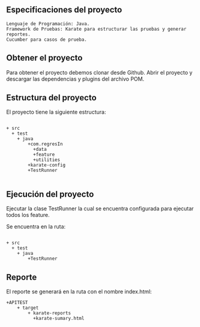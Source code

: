 ## Especificaciones del proyecto
```Gherkin
Lenguaje de Programación: Java.
Framework de Pruebas: Karate para estructurar las pruebas y generar reportes.
Cucumber para casos de prueba.
```

## Obtener el proyecto
Para obtener el proyecto debemos clonar desde Github.
Abrir el proyecto y descargar las dependencias y plugins del archivo POM.

## Estructura del proyecto
El proyecto tiene la siguiente estructura:
```Gherkin

+ src
  + test
    + java  
        +com.regresIn
          +data
          +feature
          +utilities
        +karate-config
        +TestRunner
   
```

## Ejecución del proyecto
Ejecutar la clase TestRunner la cual se encuentra configurada para ejecutar todos los feature.

Se encuentra en la ruta:
```Gherkin

+ src
  + test
    + java
        +TestRunner
```
## Reporte
El reporte se generará en la ruta con el nombre index.html:
```Gherkin
+APITEST
    + target
        + karate-reports  
          +karate-sumary.html
       
```


